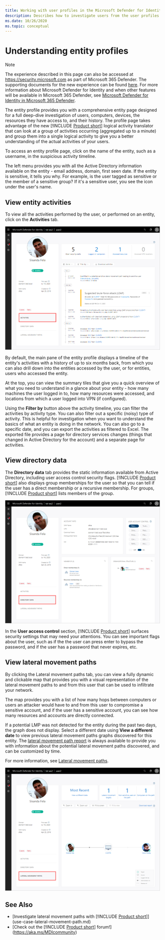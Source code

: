 ```yaml
---
title: Working with user profiles in the Microsoft Defender for Identity portal
description: Describes how to investigate users from the user profiles screen in the Microsoft Defender for Identity portal
ms.date: 10/26/2020
ms.topic: conceptual
---
```


# Understanding entity profiles

> [!NOTE]
> The experience described in this page can also be accessed at <https://security.microsoft.com> as part of Microsoft 365 Defender. The supporting documents for the new experience can be found [here](/microsoft-365/security/defender/investigate-users). For more information about Microsoft Defender for Identity and when other features will be available in Microsoft 365 Defender, see [Microsoft Defender for Identity in Microsoft 365 Defender](defender-for-identity-in-microsoft-365-defender.md).

The entity profile provides you with a comprehensive entity page designed for a full deep-dive investigation of users, computers, devices, the resources they have access to, and their history. The profile page takes advantage of the new [!INCLUDE [Product short](includes/product-short.md)] logical activity translator that can look at a group of activities occurring (aggregated up to a minute) and group them into a single logical activity to give you a better understanding of the actual activities of your users.

To access an entity profile page, click on the name of the entity, such as a username, in the suspicious activity timeline.

The left menu provides you with all the Active Directory information available on the entity - email address, domain, first seen date. If the entity is sensitive, it tells you why. For example, is the user tagged as sensitive or the member of a sensitive group?
If it's a sensitive user, you see the icon under the user's name.

## View entity activities

To view all the activities performed by the user, or performed on an entity, click on the **Activities** tab.

 ![user profile activities.](media/user-profile-activities.png)

By default, the main pane of the entity profile displays a timeline of the entity's activities with a history of up to six months back, from which you can also drill down into the entities accessed by the user, or for entities, users who accessed the entity.

At the top, you can view the summary tiles that give you a quick overview of what you need to understand in a glance about your entity - how many machines the user logged in to, how many resources were accessed, and locations from which a user logged into VPN (if configured).

Using the **Filter by** button above the activity timeline, you can filter the activities by activity type. You can also filter out a specific (noisy) type of activity. This is helpful for investigation when you want to understand the basics of what an entity is doing in the network. You can also go to a specific date, and you can export the activities as filtered to Excel. The exported file provides a page for directory services changes (things that changed in Active Directory for the account) and a separate page for activities.

## View directory data

The **Directory data** tab provides the static information available from Active Directory, including user access control security flags. [!INCLUDE [Product short](includes/product-short.md)] also displays group memberships for the user so that you can tell if the user has a direct membership or a recursive membership. For groups, [!INCLUDE [Product short](includes/product-short.md)] lists members of the group.

![user profile directory data.](media/user-profile-dir-data.png)

In the **User access control** section, [!INCLUDE [Product short](includes/product-short.md)] surfaces security settings that may need your attentions. You can see important flags about the user, such as if the the user can press enter to bypass the password, and if the user has a password that never expires, etc.

## View lateral movement paths

By clicking the Lateral movement paths tab, you can view a fully dynamic and clickable map that provides you with a visual representation of the lateral movement paths to and from this user that can be used to infiltrate your network.

The map provides you with a list of how many hops between computers or users an attacker would have to and from this user to compromise a sensitive account, and if the user has a sensitive account, you can see how many resources and accounts are directly connected.

If a potential LMP was not detected for the entity during the past two days, the graph does not display. Select a different date using **View a different date** to view previous lateral movement paths graphs discovered for this entity. The [lateral movement path report](reports.md) is always available to provide you with information about the potential lateral movement paths discovered, and can be customized by time.

For more information, see [Lateral movement paths](use-case-lateral-movement-path.md).

 ![user profile lateral movement paths.](media/user-profile-lateral-movement-paths.png)

## See Also

- [Investigate lateral movement paths with [!INCLUDE [Product short](includes/product-short.md)]](use-case-lateral-movement-path.md)
- [Check out the [!INCLUDE [Product short](includes/product-short.md)] forum!](<https://aka.ms/MDIcommunity>)

